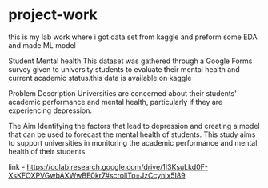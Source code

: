 # project-work
this is my lab work where i got data set from kaggle and preform some EDA and made ML model

Student Mental health
This dataset was gathered through a Google Forms survey given to university students to evaluate their mental health and current academic status.this data is available on kaggle

Problem Description
Universities are concerned about their students' academic performance and mental health, particularly if they are experiencing depression.

The Aim
Identifying the factors that lead to depression and creating a model that can be used to forecast the mental health of students. This study aims to support universities in monitoring the academic performance and mental health of their students

link - https://colab.research.google.com/drive/1I3KsuLkd0F-XsKFOXPVGwbAXWwBE0kr7#scrollTo=JzCcynix5I89
